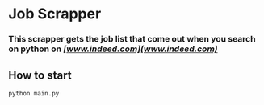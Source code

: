 # Job Scrapper

### This scrapper gets the job list that come out when you search on python on *[www.indeed.com](www.indeed.com)*

## How to start
```python
python main.py
```